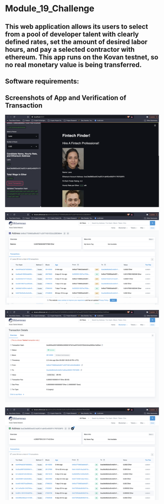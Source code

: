 # Module_19_Challenge

## This web application allows its users to select from a pool of developer talent with clearly defined rates, set the amount of desired labor hours, and pay a selected contractor with ethereum. This app runs on the Kovan testnet, so no real monetary value is being transferred. 

## Software requirements:

## Screenshots of App and Verification of Transaction 

![alt_text](https://github.com/rhurst11/Module_19_Challenge/blob/main/Screenshots/Chg19_App_Valid_Pic.png)

![alt_text](https://github.com/rhurst11/Module_19_Challenge/blob/main/Screenshots/Chg19_EthScan_Valid_Pic.png)

![alt_text](https://github.com/rhurst11/Module_19_Challenge/blob/main/Screenshots/Chg19_TXN_Hash_Valid_Pic.png)

![alt_text](https://github.com/rhurst11/Module_19_Challenge/blob/main/Screenshots/Chg19_TO_Valid_Pic.png)